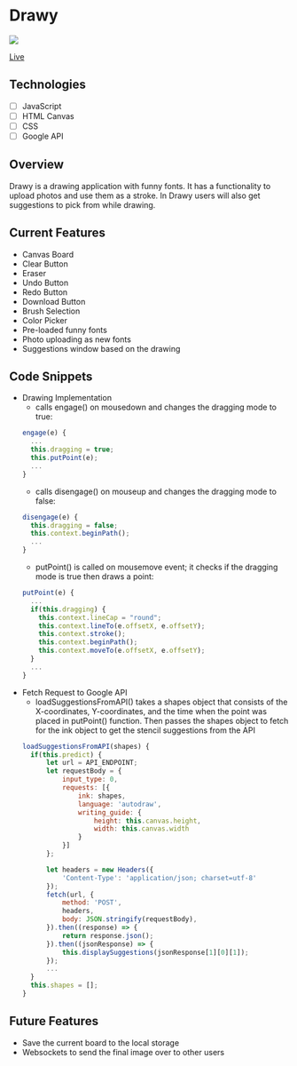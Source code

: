 # Drawy
![](drawy/images/overview-drawy.gif)

[Live](https://drawy.netlify.com)

## Technologies
- [ ] JavaScript
- [ ] HTML Canvas
- [ ] CSS
- [ ] Google API 

## Overview
Drawy is a drawing application with funny fonts. It has a functionality to upload photos and use them as a stroke. In Drawy users will also get suggestions to pick from while drawing. 

## Current Features
* Canvas Board
* Clear Button
* Eraser 
* Undo Button
* Redo Button
* Download Button
* Brush Selection 
* Color Picker
* Pre-loaded funny fonts
* Photo uploading as new fonts
* Suggestions window based on the drawing 

## Code Snippets
* Drawing Implementation
	* calls engage() on mousedown and changes the dragging mode to true: 
	```javascript
	engage(e) {
	  ...
	  this.dragging = true;
	  this.putPoint(e);  
	  ...
	}
	```
	* calls disengage() on mouseup and changes the dragging mode to false: 
	```javascript
	disengage(e) {
	  this.dragging = false;
	  this.context.beginPath();
	  ...
	}
	```
	* putPoint() is called on mousemove event; it checks if the dragging mode is true then draws a point:
	```javascript
	putPoint(e) {
	  ...
	  if(this.dragging) {
	  	this.context.lineCap = "round";
	  	this.context.lineTo(e.offsetX, e.offsetY);
	  	this.context.stroke(); 
	  	this.context.beginPath(); 
	  	this.context.moveTo(e.offsetX, e.offsetY); 
	  }
	  ...
	}
	```
* Fetch Request to Google API
	* loadSuggestionsFromAPI() takes a shapes object that consists of the X-coordinates, Y-coordinates, and the time when the point was placed in putPoint() function. Then passes the shapes object to fetch for the ink object to get the stencil suggestions from the API 
	```javascript
	loadSuggestionsFromAPI(shapes) {
      if(this.predict) { 
          let url = API_ENDPOINT;
          let requestBody = {
              input_type: 0,
              requests: [{
                  ink: shapes,
                  language: 'autodraw',
                  writing_guide: {
                      height: this.canvas.height,
                      width: this.canvas.width
                  }
              }]
          };

          let headers = new Headers({
              'Content-Type': 'application/json; charset=utf-8'
          });
          fetch(url, {
              method: 'POST',
              headers,
              body: JSON.stringify(requestBody),
          }).then((response) => {
              return response.json();
          }).then((jsonResponse) => {
              this.displaySuggestions(jsonResponse[1][0][1]);
          });  
          ...
      }  
      this.shapes = [];
    }
	```

## Future Features
* Save the current board to the local storage
* Websockets to send the final image over to other users




